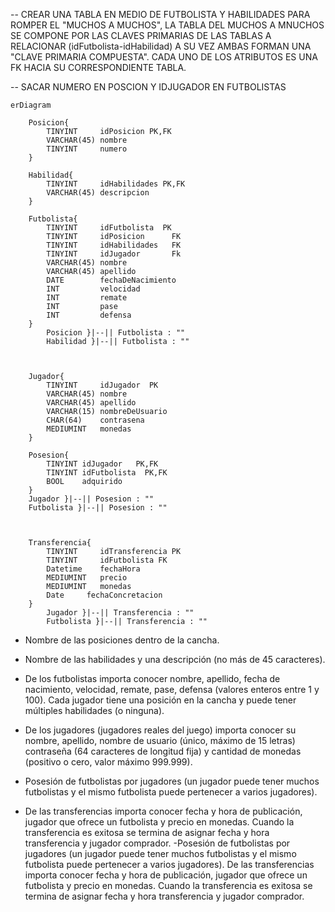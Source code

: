 -- CREAR UNA TABLA EN MEDIO DE FUTBOLISTA Y HABILIDADES PARA ROMPER EL "MUCHOS A MUCHOS", LA TABLA DEL MUCHOS A MNUCHOS SE COMPONE POR LAS CLAVES PRIMARIAS DE LAS TABLAS A RELACIONAR (idFutbolista-idHabilidad) A SU VEZ AMBAS FORMAN UNA "CLAVE PRIMARIA COMPUESTA". CADA UNO DE LOS ATRIBUTOS ES UNA FK HACIA SU CORRESPONDIENTE TABLA.


-- SACAR NUMERO EN POSCION Y IDJUGADOR EN FUTBOLISTAS
```mermaid
erDiagram

    Posicion{
        TINYINT     idPosicion PK,FK
        VARCHAR(45) nombre       
        TINYINT     numero      
    }

    Habilidad{
        TINYINT     idHabilidades PK,FK
        VARCHAR(45) descripcion
    }

    Futbolista{
        TINYINT     idFutbolista  PK
        TINYINT     idPosicion      FK
        TINYINT     idHabilidades   FK
        TINYINT     idJugador       Fk
        VARCHAR(45) nombre 
        VARCHAR(45) apellido            
        DATE        fechaDeNacimiento    
        INT         velocidad        
        INT         remate              
        INT         pase                 
        INT         defensa              
    }
        Posicion }|--|| Futbolista : "" 
        Habilidad }|--|| Futbolista : ""
        

   
    Jugador{
        TINYINT     idJugador  PK
        VARCHAR(45) nombre
        VARCHAR(45) apellido
        VARCHAR(15) nombreDeUsuario
        CHAR(64)    contrasena
        MEDIUMINT   monedas
    }

    Posesion{
        TINYINT idJugador   PK,FK
        TINYINT idFutbolista  PK,FK
        BOOL    adquirido
    }
    Jugador }|--|| Posesion : ""
    Futbolista }|--|| Posesion : ""
    
    

    Transferencia{
        TINYINT     idTransferencia PK
        TINYINT     idFutbolista FK
        Datetime    fechaHora
        MEDIUMINT   precio
        MEDIUMINT   monedas
        Date     fechaConcretacion 
    }
        Jugador }|--|| Transferencia : ""
        Futbolista }|--|| Transferencia : ""

```


- Nombre de las posiciones dentro de la cancha.

- Nombre de las habilidades y una descripción (no más de 45        caracteres).

- De los futbolistas importa conocer nombre, apellido, fecha de nacimiento, velocidad, remate, pase, defensa (valores enteros entre 1 y 100). Cada jugador tiene una posición en la cancha y puede tener múltiples habilidades (o ninguna).

- De los jugadores (jugadores reales del juego) importa conocer su nombre, apellido, nombre de usuario (único, máximo de 15 letras) contraseña (64 caracteres de longitud fija) y cantidad de monedas (positivo o cero, valor máximo 999.999). 

- Posesión de futbolistas por jugadores (un jugador puede tener muchos futbolistas y el mismo futbolista puede pertenecer a varios jugadores).

- De las transferencias importa conocer fecha y hora de publicación, jugador que ofrece un futbolista y precio en monedas. Cuando la transferencia es exitosa se termina de asignar fecha y hora transferencia y jugador comprador.
-Posesión de futbolistas por jugadores (un jugador puede tener muchos futbolistas y el mismo futbolista puede pertenecer a varios jugadores).
De las transferencias importa conocer fecha y hora de publicación, jugador que ofrece un futbolista y precio en monedas. Cuando la transferencia es exitosa se termina de asignar fecha y hora transferencia y jugador comprador.
